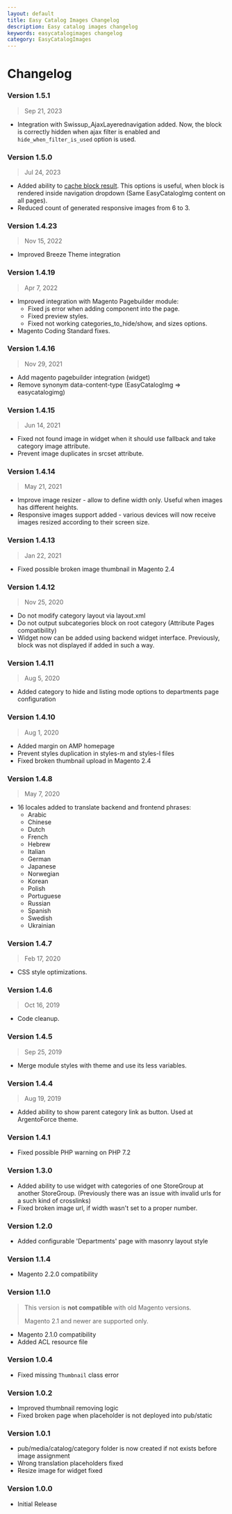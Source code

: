 ```yaml
---
layout: default
title: Easy Catalog Images Changelog
description: Easy catalog images changelog
keywords: easycatalogimages changelog
category: EasyCatalogImages
---
```


# Changelog

### Version 1.5.1

> Sep 21, 2023

 -  Integration with Swissup_AjaxLayerednavigation added. Now, the block is
    correctly hidden when ajax filter is enabled and `hide_when_filter_is_used`
    option is used.

### Version 1.5.0

> Jul 24, 2023

 -  Added ability to [cache block result](/m2/extensions/easycatalogimages/widget/#widget-interface).
    This options is useful, when block is rendered inside navigation dropdown
    (Same EasyCatalogImg content on all pages).
 -  Reduced count of generated responsive images from 6 to 3.

### Version 1.4.23

> Nov 15, 2022

 -  Improved Breeze Theme integration

### Version 1.4.19

> Apr 7, 2022

 -  Improved integration with Magento Pagebuilder module:
    -  Fixed js error when adding component into the page.
    -  Fixed preview styles.
    -  Fixed not working categories_to_hide/show, and sizes options.
 -  Magento Coding Standard fixes.

### Version 1.4.16

> Nov 29, 2021

 -  Add magento pagebuilder integration (widget)
 -  Remove synonym data-content-type (EasyCatalogImg => easycatalogimg)

### Version 1.4.15

> Jun 14, 2021

 -  Fixed not found image in widget when it should use fallback and take
    category image attribute.
 -  Prevent image duplicates in srcset attribute.

### Version 1.4.14

> May 21, 2021

 -  Improve image resizer - allow to define width only. Useful when images has
    different heights.
 -  Responsive images support added - various devices will now receive
    images resized according to their screen size.

### Version 1.4.13

> Jan 22, 2021

 -  Fixed possible broken image thumbnail in Magento 2.4

### Version 1.4.12

> Nov 25, 2020

 -  Do not modify category layout via layout.xml
 -  Do not output subcategories block on root category (Attribute Pages compatibility)
 -  Widget now can be added using backend widget interface. Previously, block was not displayed if added in such a way.

### Version 1.4.11

> Aug 5, 2020

 -  Added category to hide and listing mode options to departments page configuration

### Version 1.4.10

> Aug 1, 2020

 -  Added margin on AMP homepage
 -  Prevent styles duplication in styles-m and styles-l files
 -  Fixed broken thumbnail upload in Magento 2.4

### Version 1.4.8

> May 7, 2020

 -  16 locales added to translate backend and frontend phrases:
    - Arabic
    - Chinese
    - Dutch
    - French
    - Hebrew
    - Italian
    - German
    - Japanese
    - Norwegian
    - Korean
    - Polish
    - Portuguese
    - Russian
    - Spanish
    - Swedish
    - Ukrainian

### Version 1.4.7

> Feb 17, 2020

 -  CSS style optimizations.

### Version 1.4.6

> Oct 16, 2019

 -  Code cleanup.

### Version 1.4.5

> Sep 25, 2019

 -  Merge module styles with theme and use its less variables.

### Version 1.4.4

> Aug 19, 2019

 -  Added ability to show parent category link as button. Used at ArgentoForce theme.

### Version 1.4.1

 -  Fixed possible PHP warning on PHP 7.2

### Version 1.3.0

 -  Added ability to use widget with categories of one StoreGroup at another
    StoreGroup. (Previously there was an issue with invalid urls for a such kind
    of crosslinks)
 -  Fixed broken image url, if width wasn't set to a proper number.

### Version 1.2.0

 -  Added configurable 'Departments' page with masonry layout style

### Version 1.1.4

 -  Magento 2.2.0 compatibility

### Version 1.1.0

> This version is **not compatible** with old Magento versions.
>
> Magento 2.1 and newer are supported only.

- Magento 2.1.0 compatibility
- Added ACL resource file

### Version 1.0.4

- Fixed missing `Thumbnail` class error

### Version 1.0.2

- Improved thumbnail removing logic
- Fixed broken page when placeholder is not deployed into pub/static

### Version 1.0.1

- pub/media/catalog/category folder is now created if not exists before image assignment
- Wrong translation placeholders fixed
- Resize image for widget fixed

### Version 1.0.0

- Initial Release
